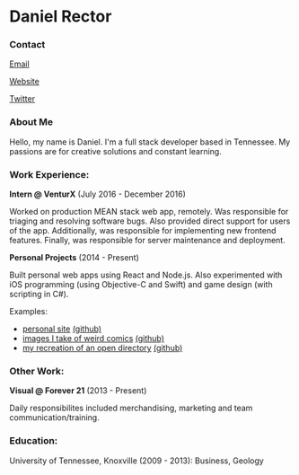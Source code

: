 # Daniel Rector

### Contact

[Email](mailto:rector.danielk@gmail.com?subject=Hello&body=Hi)

[Website](https://danielkrector.com)

[Twitter](https://twitter.com/danielkrector)

### About Me

Hello, my name is Daniel. I'm a full stack developer based in Tennessee. My passions are for creative solutions and constant learning.



### Work Experience:

**Intern @ VenturX** (July 2016 - December 2016)

Worked on production MEAN stack web app, remotely. Was responsible for triaging and resolving software bugs. Also provided direct support for users of the app. Additionally, was responsible for implementing new frontend features. Finally, was responsible for server maintenance and deployment.

**Personal Projects** (2014 - Present)

Built personal web apps using React and Node.js. Also experimented with iOS programming (using Objective-C and Swift) and game design (with scripting in C#).

Examples:
* [personal site](https://drector1.github.io/updated-site/)		[(github)](https://github.com/drector1/updated-site)
* [images I take of weird comics](https://drector1.github.io/oocc/)		[(github)](https://github.com/drector1/oocc)
* [my recreation of an open directory](https://drector1.github.io/brutality/)		[(github)](https://github.com/drector1/brutality)

### Other Work:

**Visual @ Forever 21** (2013 - Present)

Daily responsibilites included merchandising, marketing and team communication/training.

### Education:

University of Tennessee, Knoxville (2009 - 2013):
	Business, Geology
